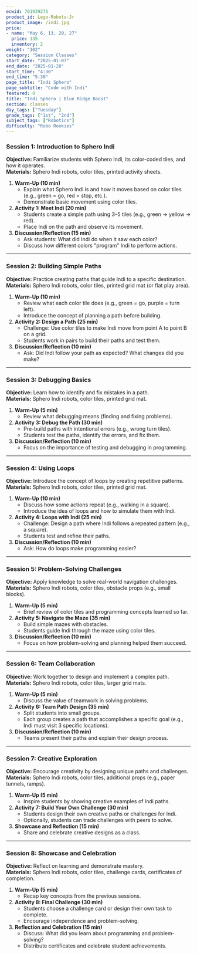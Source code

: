 ```yaml
---
ecwid: 701939275
product_id: Lego-Robots-Jr
product_image: /indi.jpg 
price:
- name: "May 6, 13, 20, 27"
  price: 135
  inventory: 2
weight: "102"
category: "Session Classes"
start_date: "2025-01-07"
end_date: "2025-01-28"
start_time: "4:30"
end_time: "5:30"
page_title: "Indi Sphero"
page_subtitle: "Code with Indi"
featured: 0
title: "Indi Sphero | Blue Ridge Boost"
section: classes
day_tags: ["Tuesday"]
grade_tags: ["1st", "2nd"]
subject_tags: ["Robotics"]
difficulty: "Robo Rookies"
---
```

<h3><strong>Session 1: Introduction to Sphero Indi</strong></h3><p><strong>Objective:</strong> Familiarize students with Sphero Indi, its color-coded tiles, and how it operates.<br> <strong>Materials:</strong> Sphero Indi robots, color tiles, printed activity sheets.</p><ol> <li><strong>Warm-Up (10 min)</strong> <ul> <li>Explain what Sphero Indi is and how it moves based on color tiles (e.g., green = go, red = stop, etc.).</li> <li>Demonstrate basic movement using color tiles.</li> </ul> </li> <li><strong>Activity 1: Meet Indi (20 min)</strong> <ul> <li>Students create a simple path using 3–5 tiles (e.g., green → yellow → red).</li> <li>Place Indi on the path and observe its movement.</li> </ul> </li> <li><strong>Discussion/Reflection (15 min)</strong> <ul> <li>Ask students: What did Indi do when it saw each color?</li> <li>Discuss how different colors "program" Indi to perform actions.</li> </ul> </li> </ol><hr><h3><strong>Session 2: Building Simple Paths</strong></h3><p><strong>Objective:</strong> Practice creating paths that guide Indi to a specific destination.<br> <strong>Materials:</strong> Sphero Indi robots, color tiles, printed grid mat (or flat play area).</p><ol> <li><strong>Warm-Up (10 min)</strong> <ul> <li>Review what each color tile does (e.g., green = go, purple = turn left).</li> <li>Introduce the concept of planning a path before building.</li> </ul> </li> <li><strong>Activity 2: Design a Path (25 min)</strong> <ul> <li>Challenge: Use color tiles to make Indi move from point A to point B on a grid.</li> <li>Students work in pairs to build their paths and test them.</li> </ul> </li> <li><strong>Discussion/Reflection (10 min)</strong> <ul> <li>Ask: Did Indi follow your path as expected? What changes did you make?</li> </ul> </li> </ol><hr><h3><strong>Session 3: Debugging Basics</strong></h3><p><strong>Objective:</strong> Learn how to identify and fix mistakes in a path.<br> <strong>Materials:</strong> Sphero Indi robots, color tiles, printed grid mat.</p><ol> <li><strong>Warm-Up (5 min)</strong> <ul> <li>Review what debugging means (finding and fixing problems).</li> </ul> </li> <li><strong>Activity 3: Debug the Path (30 min)</strong> <ul> <li>Pre-build paths with intentional errors (e.g., wrong turn tiles).</li> <li>Students test the paths, identify the errors, and fix them.</li> </ul> </li> <li><strong>Discussion/Reflection (10 min)</strong> <ul> <li>Focus on the importance of testing and debugging in programming.</li> </ul> </li> </ol><hr><h3><strong>Session 4: Using Loops</strong></h3><p><strong>Objective:</strong> Introduce the concept of loops by creating repetitive patterns.<br> <strong>Materials:</strong> Sphero Indi robots, color tiles, printed grid mat.</p><ol> <li><strong>Warm-Up (10 min)</strong> <ul> <li>Discuss how some actions repeat (e.g., walking in a square).</li> <li>Introduce the idea of loops and how to simulate them with Indi.</li> </ul> </li> <li><strong>Activity 4: Loops with Indi (25 min)</strong> <ul> <li>Challenge: Design a path where Indi follows a repeated pattern (e.g., a square).</li> <li>Students test and refine their paths.</li> </ul> </li> <li><strong>Discussion/Reflection (10 min)</strong> <ul> <li>Ask: How do loops make programming easier?</li> </ul> </li> </ol><hr><h3><strong>Session 5: Problem-Solving Challenges</strong></h3><p><strong>Objective:</strong> Apply knowledge to solve real-world navigation challenges.<br> <strong>Materials:</strong> Sphero Indi robots, color tiles, obstacle props (e.g., small blocks).</p><ol> <li><strong>Warm-Up (5 min)</strong> <ul> <li>Brief review of color tiles and programming concepts learned so far.</li> </ul> </li> <li><strong>Activity 5: Navigate the Maze (35 min)</strong> <ul> <li>Build simple mazes with obstacles.</li> <li>Students guide Indi through the maze using color tiles.</li> </ul> </li> <li><strong>Discussion/Reflection (10 min)</strong> <ul> <li>Focus on how problem-solving and planning helped them succeed.</li> </ul> </li> </ol><hr><h3><strong>Session 6: Team Collaboration</strong></h3><p><strong>Objective:</strong> Work together to design and implement a complex path.<br> <strong>Materials:</strong> Sphero Indi robots, color tiles, larger grid mats.</p><ol> <li><strong>Warm-Up (5 min)</strong> <ul> <li>Discuss the value of teamwork in solving problems.</li> </ul> </li> <li><strong>Activity 6: Team Path Design (35 min)</strong> <ul> <li>Split students into small groups.</li> <li>Each group creates a path that accomplishes a specific goal (e.g., Indi must visit 3 specific locations).</li> </ul> </li> <li><strong>Discussion/Reflection (10 min)</strong> <ul> <li>Teams present their paths and explain their design process.</li> </ul> </li> </ol><hr><h3><strong>Session 7: Creative Exploration</strong></h3><p><strong>Objective:</strong> Encourage creativity by designing unique paths and challenges.<br> <strong>Materials:</strong> Sphero Indi robots, color tiles, additional props (e.g., paper tunnels, ramps).</p><ol> <li><strong>Warm-Up (5 min)</strong> <ul> <li>Inspire students by showing creative examples of Indi paths.</li> </ul> </li> <li><strong>Activity 7: Build Your Own Challenge (30 min)</strong> <ul> <li>Students design their own creative paths or challenges for Indi.</li> <li>Optionally, students can trade challenges with peers to solve.</li> </ul> </li> <li><strong>Showcase and Reflection (15 min)</strong> <ul> <li>Share and celebrate creative designs as a class.</li> </ul> </li> </ol><hr><h3><strong>Session 8: Showcase and Celebration</strong></h3><p><strong>Objective:</strong> Reflect on learning and demonstrate mastery.<br> <strong>Materials:</strong> Sphero Indi robots, color tiles, challenge cards, certificates of completion.</p><ol> <li><strong>Warm-Up (5 min)</strong> <ul> <li>Recap key concepts from the previous sessions.</li> </ul> </li> <li><strong>Activity 8: Final Challenge (30 min)</strong> <ul> <li>Students choose a challenge card or design their own task to complete.</li> <li>Encourage independence and problem-solving.</li> </ul> </li> <li><strong>Reflection and Celebration (15 min)</strong> <ul> <li>Discuss: What did you learn about programming and problem-solving?</li> <li>Distribute certificates and celebrate student achievements.</li></ul></li></ol><!--
<p>
	This four-class sequence introduces the students to the world of robotics and coding. Students will construct Lego models that use motors and lights and create code to bring their creations to life. This class is suitable for students with no previous experience using Lego robots.
</p>
<h3>Introducing the Next Generation of Coders!</h3>
<p>The Fundamentals of Coding with SPIKE Essential is the fun and engaging way to teach your elementary students essential STEM skills.
</p>
<p>Through interactive projects and robotics using the LEGO SPIKE Essential kit, children will learn programming basics like sequences, algorithms, conditional logic, and repetition. They will apply these concepts by building real-world machines like excavators and cranes.
</p>
<h4>Unit 1: Light Up Snackbot</h4>
<p>
	Snackbot is a robot designed to deliver snacks to office workers. It communicates using lights and sounds. Build a robot like Snackbot and use the Light Matrix to display colored patterns and messages! Source: CS2N.
</p>
<h4>Unit 2: Spinny Snackbot</h4>
<p>
	It's snack time! In this unit, you will learn how to make Snackbot deliver snacks by attaching and programming the motor to make it move. Source: CS2N.
</p>
<h4>Unit 3: Buggy Bugs</h4>
<p>
	Not every program is perfect, some may have errors (a.k.a "bugs"). Let's identify the errors and make a plan to fix them! Source: CS2N.
</p>
<h4>Unit 4: Journey on the Moon</h4>
<p>
	Iris is a lunar rover that drives on the moon collecting data for geological sciences. Build your Iris robot and program it to move forward and explore on the moon! Source: CS2N.
</p>
<h4>
Unit 5: Dodging Craters
</h4>
<p>Iris may come across some craters on the moon. Program the robot to be able to turn so that you don't run into them! Source: CS2N.
</p>
<h4>Unit 6: Strawberry Spotting</h4>
<p>Build the Strawberry Plant Sorter. Use the Color Sensor to detect red ripe strawberries! Source: CS2N.
</p>
<h4>Unit 7: Chatty Alien</h4>
<p>What would you do if you met a real alien? This individual is sweet and friendly, but how do you communicate with him? Try it yourself and see how this Chatty Alien reacts to your attempts. Source: robocamp.
</p>
<h4>Unit 8: Dice</h4>
<p>
	Monopoly, Risk, or maybe Boggle? Regardless of the name of your favorite board game, there's a good chance that playing it requires a dice. Build and program your game dice to make every game even more exciting! Source: robocamp.
</p>
-->
